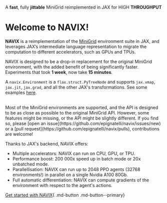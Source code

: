 <p class="maiusc" style="margin-bottom: 0.5em;">A <b>fast</b>, fully <b>jittable</b> MiniGrid reimplemented in JAX for HIGH <b>THROUGHPUT</b></p>
<h1>Welcome to <b>NAVIX</b>!</h1>


**NAVIX** is a reimplementation of the [MiniGrid](https://minigrid.farama.org/) environment suite in JAX, and leverages JAX’s intermediate language representation to migrate the computation to different accelerators, such as GPUs and TPUs.

NAVIX is designed to be a drop-in replacement for the original MiniGrid environment, with the added benefit of being significantly faster.
Experiments that took **1 week**, now take **15 minutes**.

A `navix.Environment` is a `flax.struct.PyTreeNode` and supports `jax.vmap`, `jax.jit`, `jax.grad`, and all the other JAX's transformations.
See some examples [here](examples/getting_started.ipynb).

<br>
Most of the MiniGrid environments are supported, and the API is designed to be as close as possible to the original MiniGrid API.
However, some features might be missing, or the API might be slightly different.
If you find so, please [open an issue](https://github.com/epignatelli/navix/issues/new) or a [pull request](https://github.com/epignatelli/navix/pulls), contributions are welcome!


Thanks to JAX's backend, NAVIX offers:

- Multiple accelerators: NAVIX can run on CPU, GPU, or TPU.
- Performance boost: 200 000x speed up in batch mode or 20x unbatched mode.
- Parallellisation: NAVIX can run up to 2048 PPO agents (32768 environments!) in parallel on a single Nvidia A100 80Gb.
- Full automatic differentiation: NAVIX can compute gradients of the environment with respect to the agent's actions.


[Get started with NAVIX](examples/getting_started.ipynb){ .md-button .md-button--primary}